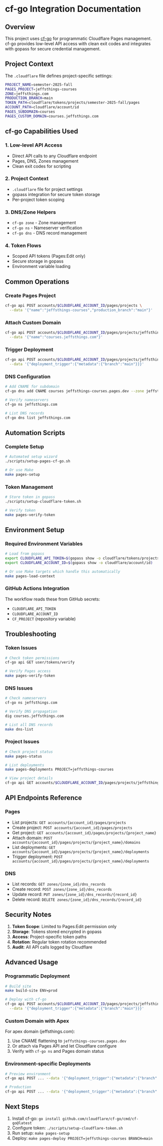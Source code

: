 # cf-go Integration Documentation

## Overview

This project uses [cf-go](https://github.com/cloudflare/cf-go) for programmatic Cloudflare Pages management. cf-go provides low-level API access with clean exit codes and integrates with gopass for secure credential management.

## Project Context

The `.cloudflare` file defines project-specific settings:

```bash
PROJECT_NAME=semester-2025-fall
PAGES_PROJECT=jeffsthings-courses
ZONE=jeffsthings.com
PRODUCTION_BRANCH=main
TOKEN_PATH=cloudflare/tokens/projects/semester-2025-fall/pages
ACCOUNT_PATH=cloudflare/account/id
PAGES_SUBDOMAIN=courses
PAGES_CUSTOM_DOMAIN=courses.jeffsthings.com
```

## cf-go Capabilities Used

### 1. Low-level API Access

- Direct API calls to any Cloudflare endpoint
- Pages, DNS, Zones management
- Clean exit codes for scripting

### 2. Project Context

- `.cloudflare` file for project settings
- gopass integration for secure token storage
- Per-project token scoping

### 3. DNS/Zone Helpers

- `cf-go zone` - Zone management
- `cf-go ns` - Nameserver verification
- `cf-go dns` - DNS record management

### 4. Token Flows

- Scoped API tokens (Pages:Edit only)
- Secure storage in gopass
- Environment variable loading

## Common Operations

### Create Pages Project

```bash
cf-go api POST accounts/$CLOUDFLARE_ACCOUNT_ID/pages/projects \
  --data '{"name":"jeffsthings-courses","production_branch":"main"}'
```

### Attach Custom Domain

```bash
cf-go api POST accounts/$CLOUDFLARE_ACCOUNT_ID/pages/projects/jeffsthings-courses/domains \
  --data '{"name":"courses.jeffsthings.com"}'
```

### Trigger Deployment

```bash
cf-go api POST accounts/$CLOUDFLARE_ACCOUNT_ID/pages/projects/jeffsthings-courses/deployments \
  --data '{"deployment_trigger":{"metadata":{"branch":"main"}}}'
```

### DNS Configuration

```bash
# Add CNAME for subdomain
cf-go dns add CNAME courses jeffsthings-courses.pages.dev --zone jeffsthings.com

# Verify nameservers
cf-go ns jeffsthings.com

# List DNS records
cf-go dns list jeffsthings.com
```

## Automation Scripts

### Complete Setup

```bash
# Automated setup wizard
./scripts/setup-pages-cf-go.sh

# Or use Make
make pages-setup
```

### Token Management

```bash
# Store token in gopass
./scripts/setup-cloudflare-token.sh

# Verify token
make pages-verify-token
```

## Environment Setup

### Required Environment Variables

```bash
# Load from gopass
export CLOUDFLARE_API_TOKEN=$(gopass show -o cloudflare/tokens/projects/semester-2025-fall/pages)
export CLOUDFLARE_ACCOUNT_ID=$(gopass show -o cloudflare/account/id)

# Or use Make targets which handle this automatically
make pages-load-context
```

### GitHub Actions Integration

The workflow reads these from GitHub secrets:

- `CLOUDFLARE_API_TOKEN`
- `CLOUDFLARE_ACCOUNT_ID`
- `CF_PROJECT` (repository variable)

## Troubleshooting

### Token Issues

```bash
# Check token permissions
cf-go api GET user/tokens/verify

# Verify Pages access
make pages-verify-token
```

### DNS Issues

```bash
# Check nameservers
cf-go ns jeffsthings.com

# Verify DNS propagation
dig courses.jeffsthings.com

# List all DNS records
make dns-list
```

### Project Issues

```bash
# Check project status
make pages-status

# List deployments
make pages-deployments PROJECT=jeffsthings-courses

# View project details
cf-go api GET accounts/$CLOUDFLARE_ACCOUNT_ID/pages/projects/jeffsthings-courses
```

## API Endpoints Reference

### Pages

- List projects: `GET accounts/{account_id}/pages/projects`
- Create project: `POST accounts/{account_id}/pages/projects`
- Get project: `GET accounts/{account_id}/pages/projects/{project_name}`
- Attach domain: `POST accounts/{account_id}/pages/projects/{project_name}/domains`
- List deployments: `GET accounts/{account_id}/pages/projects/{project_name}/deployments`
- Trigger deployment: `POST accounts/{account_id}/pages/projects/{project_name}/deployments`

### DNS

- List records: `GET zones/{zone_id}/dns_records`
- Create record: `POST zones/{zone_id}/dns_records`
- Update record: `PUT zones/{zone_id}/dns_records/{record_id}`
- Delete record: `DELETE zones/{zone_id}/dns_records/{record_id}`

## Security Notes

1. **Token Scope**: Limited to Pages:Edit permission only
2. **Storage**: Tokens stored encrypted in gopass
3. **Access**: Project-specific token paths
4. **Rotation**: Regular token rotation recommended
5. **Audit**: All API calls logged by Cloudflare

## Advanced Usage

### Programmatic Deployment

```bash
# Build site
make build-site ENV=prod

# Deploy with cf-go
cf-go api POST accounts/$CLOUDFLARE_ACCOUNT_ID/pages/projects/jeffsthings-courses/deployments \
  --data '{"deployment_trigger":{"metadata":{"branch":"main"}}}'
```

### Custom Domain with Apex

For apex domain (jeffsthings.com):

1. Use CNAME flattening to `jeffsthings-courses.pages.dev`
2. Or attach via Pages API and let Cloudflare configure
3. Verify with `cf-go ns` and Pages domain status

### Environment-specific Deployments

```bash
# Preview environment
cf-go api POST ... --data '{"deployment_trigger":{"metadata":{"branch":"preview"}}}'

# Production
cf-go api POST ... --data '{"deployment_trigger":{"metadata":{"branch":"main"}}}'
```

## Next Steps

1. Install cf-go: `go install github.com/cloudflare/cf-go/cmd/cf-go@latest`
2. Configure token: `./scripts/setup-cloudflare-token.sh`
3. Run setup: `make pages-setup`
4. Deploy: `make pages-deploy PROJECT=jeffsthings-courses BRANCH=main`

